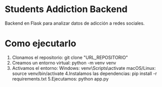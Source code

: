 # Students Addiction Backend

Backend en Flask para analizar datos de adicción a redes sociales.

# Como ejecutarlo

1. Clonamos el repositorio: git clone "URL_REPOSITORIO"
2. Creamos un entorno virtual: python -m venv venv
3. Activamos el entorno:
   Windows: venv\Scripts\activate
   macOS/Linux: source venv/bin/activate
4.Instalamos las dependencias: pip install -r requirements.txt
5.Ejecutamos: python app.py
